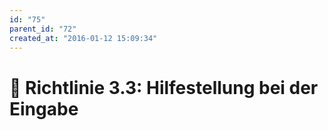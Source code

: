 ```yaml
---
id: "75"
parent_id: "72"
created_at: "2016-01-12 15:09:34"
---
```


# 📜 Richtlinie 3.3: Hilfestellung bei der Eingabe